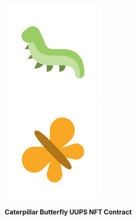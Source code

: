 ![Caterpillar](./img/caterpillar.png) ![Butterfly](./img/butterfly.png)

## Caterpillar  Butterfly UUPS NFT Contract
